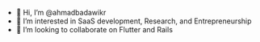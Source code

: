 - 👋 Hi, I’m @ahmadbadawikr
- 👀 I’m interested in SaaS development, Research, and Entrepreneurship
- 💞️ I’m looking to collaborate on Flutter and Rails

<!---
ahmadbadawikr/ahmadbadawikr is a ✨ special ✨ repository because its `README.md` (this file) appears on your GitHub profile.
You can click the Preview link to take a look at your changes.
--->
